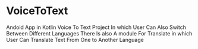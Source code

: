 # VoiceToText
Andoid App in Kotlin
Voice To Text Project In which User Can Also Switch Between Different Languages
There Is also A module For Translate in which User Can Translate Text From One to Another Language
